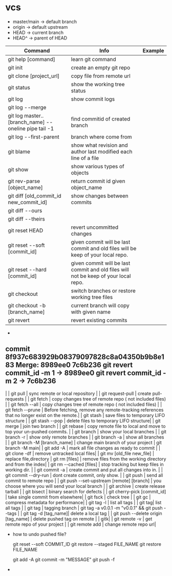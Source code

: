 # vcs

- master/main -> default branch 
- origin -> default upstream
- HEAD   -> current branch
- HEAD^  -> parent of HEAD

| Command  	    			 | Info          			  | Example
| -------------------------- | -------------------------- | -------------------------- |
| git help [command]		 | learn git command 		  |
| git init 					 | create an empty git repo   |
| git clone [project_url]	 | copy file from remote url  |
| git status				 | show the working tree status|
| git log 					 | show commit logs 		   |
| git log --merge            | 								|
| git log master..[branch_name] --oneline pipe tail -1 |  find commitid of created branch   |
| git log --first-parent     | branch where come from |
| git blame 				 | show what revision and author last modified each line of a file |
| git show 					 | show various types of objects |
| git rev-parse	[object_name]| return commit id given object_name |
| git diff [old_commit_id new_commit_id] | show changes between commits |
| git diff --ours | |
| git diff --theirs | | 
| git reset HEAD			   | revert uncommitted changes |
| git reset --soft [commit_id] | given commit will be last commit and old files will be keep of your local repo. 
| git reset --hard [commit_id] | given commit will be last commit and old files will not be keep of your local repo. 
| git checkout | switch branches or restore working tree files |
| git checkout -b [branch_name] | current branch will copy with given name |
| git revert   | revert existing commits | 
- 
commit 8f937c683929b08379097828c8a04350b9b8e183 
Merge: 8989ee0 7c6b236 
git revert commit_id -m 1 -> 8989ee0 
git revert commit_id -m 2 -> 7c6b236
-
|
| git pull | sync remote or local repository |
| git request-pull  | create pull-requests   |
| git fetch |  copy changes tree of remote repo ( not included files) |
| git fetch --all | copy changes tree of remote repo ( not included files) |
| git fetch --prune |  Before fetching, remove any remote-tracking references that no longer exist on the remote.|
| git stash       | save files to temporary LIFO structure |
| git stash --pop | delete files to temporary   LIFO structure|
| git merge       | join two branch |
| git rebase 	  | copy remote file to local and move to top your un-pushed commits. |
| git branch      | show your local branches |
| git branch -r   | show only remote branches |
| git branch -a   | show all branches |
| git branch -M [branch_name] | change main branch of your project | git branch -M main| 
| git add -A 	  | mark all file changes as ready to commit |
| git clone -df   | remove untracked local files|
| git mv [old_file new_file] | replace file,directory
| git rm  [files]	| remove files from  the working directory and from the index|
| git rm  --cached [files] | stop tracking but keep files in working dir. | 
| git commit -a    | create commit and put all changes into in. | 
| git commit --dry-run | dont create commit, only show. | 
| git push         | send all commit to remote repo | 
| git push --set-upstream [remote] [branch] | you choose where you will send your local branch |
| git archive | create release tarball | 
| git bisect  | binary search for defects | 
| git cherry-pick [commit_id] | take single commit from elsewhere|
| git fsck | check tree |
| git gc |   compress metadata for performance| 
| git tag -l | list all tags |
| git tag| list all tags |
| git tag | tagging branch | git tag -a v0.0.1 -m "v0.0.1"  &&  git push --tags |
| git tag -d [tag_name]| delete a local tag | 
| git push --delete origin [tag_name] | delete pushed tag on remote | 
| gitk|
| git remote -v | get remote repo of your project |
| git remote add | change remote repo url|

-
	how to undo pushed file?

	git reset --soft COMMIT_ID
	git restore --staged FILE_NAME
	git restore FILE_NAME

	git add -A
	git commit -m "MESSAGE"
	git push -f 
- 






